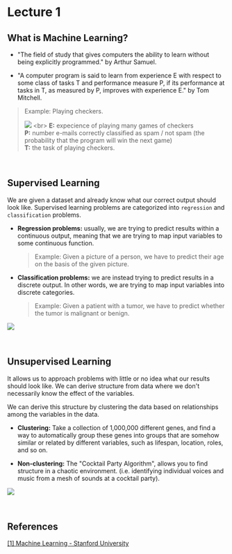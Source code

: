 # Lecture 1

## What is Machine Learning?

- "The field of study that gives computers the ability to learn without being explicitly programmed." by Arthur Samuel.

- "A computer program is said to learn from experience E with respect to some class of tasks T and performance measure P, if its performance at tasks in T, as measured by P, improves with experience E." by Tom Mitchell.

> Example: Playing checkers. <br>
>
> ![](https://www.thesprucecrafts.com/thmb/G09fmYSROImcPVVdL4TCyVDX5ps=/1500x1000/filters:fill(auto,1)/play-checkers-using-standard-rules-409287_hero_2904-e5b2d879f6ad4c0d86e3df67796b55df.jpg)
> <br>
> **E:** expecience of playing many games of checkers  <br>
> **P:** number e-mails correctly classified as spam / not spam (the probability that the program will win the next game)  <br>
> **T:** the task of playing checkers.

<br>

## Supervised Learning
 
We are given a dataset and already know what our correct output should look like. Supervised learning problems are categorized into `regression` and `classification` problems.

- **Regression problems:** usually, we are trying to predict results within a continuous output, meaning that we are trying to map input variables to some continuous function.

    > Example: Given a picture of a person, we have to predict their age on the basis of the given picture.

- **Classification problems:** we are instead trying to predict results in a discrete output. In other words, we are trying to map input variables into discrete categories.

    > Example: Given a patient with a tumor, we have to predict whether the tumor is malignant or benign.


![](https://cdn-images-1.medium.com/max/800/1*ASYpFfDh7XnreU-ygqXonw.png)

<br>

## Unsupervised Learning

It allows us to approach problems with little or no idea what our results should look like. We can derive structure from data where we don't necessarily know the effect of the variables.

We can derive this structure by clustering the data based on relationships among the variables in the data. 

- **Clustering:** Take a collection of 1,000,000 different genes, and find a way to automatically group these genes into groups that are somehow similar or related by different variables, such as lifespan, location, roles, and so on.

- **Non-clustering:** The "Cocktail Party Algorithm", allows you to find structure in a chaotic environment. (i.e. identifying individual voices and music from a mesh of sounds at a cocktail party). 


![](https://www.researchgate.net/profile/Zhenyu_Wen/publication/336642133/figure/fig3/AS:815304842170368@1571395230317/Examples-of-Supervised-Learning-Linear-Regression-and-Unsupervised-Learning.png)


<br>

## References

[[1] Machine Learning - Stanford University](https://www.coursera.org/learn/machine-learning)